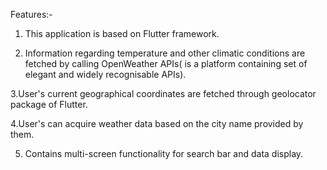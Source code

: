 
Features:-
1. This application is based on Flutter framework.

2. Information regarding temperature and other climatic conditions are fetched by calling
 OpenWeather APIs( is a platform containing set of elegant and widely recognisable APIs).
 
3.User's current geographical coordinates are fetched through geolocator package of Flutter.

4.User's can acquire weather data based on the city name provided by them.

5. Contains multi-screen functionality for search bar and data display. 